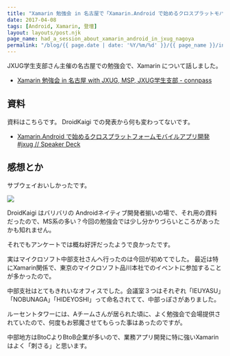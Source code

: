 ```yaml
---
title: "Xamarin 勉強会 in 名古屋で「Xamarin.Android で始めるクロスプラットモバイルアプリ開発」という話をしました"
date: 2017-04-08
tags: [Android, Xamarin, 登壇]
layout: layouts/post.njk
page_name: had_a_session_about_xamarin_android_in_jxug_nagoya
permalink: "/blog/{{ page.date | date: '%Y/%m/%d' }}/{{ page_name }}/index.html"
---
```

JXUG学生支部さん主催の名古屋での勉強会で、Xamarin について話しました。

<!--more-->

* [Xamarin 勉強会 in 名古屋 with JXUG, MSP, JXUG学生支部 - connpass](https://jxug.connpass.com/event/52683/)

## 資料

資料はこちらです。 DroidKaigi での発表から何も変わってないです。

* [Xamarin.Android で始めるクロスプラットフォームモバイルアプリ開発 #jxug // Speaker Deck](https://speakerdeck.com/amay077/xamarin-dot-android-teshi-merukurosuhuratutohuomumohairuahurikai-fa-number-jxug)

## 感想とか

サブウェイおいしかったです。

![](/img/posts/had_a_session_about_xamarin_android_in_jxug_nagoya_01.png)

DroidKaigi はバリバリの Androidネイティブ開発者揃いの場で、それ用の資料だったので、MS系の多い？今回の勉強会では少し分かりづらいところがあったかも知れません。

それでもアンケートでは概ね好評だったようで良かったです。

実はマイクロソフト中部支社さんへ行ったのは今回が初めてでした。
最近は特にXamarin関係で、東京のマイクロソフト品川本社でのイベントに参加することが多かったので。

中部支社はとてもきれいなオフィスでした。会議室３つはそれぞれ「IEUYASU」「NOBUNAGA」「HIDEYOSHI」って命名されてて、中部っぽさがありました。

ルーセントタワーには、Aチームさんが居られた頃に、よく勉強会で会場提供されていたので、何度もお邪魔させてもらった事はあったのですが。

中部地方はBtoCよりBtoB企業が多いので、業務アプリ開発に特に強いXamarinはよく「刺さる」と思います。

